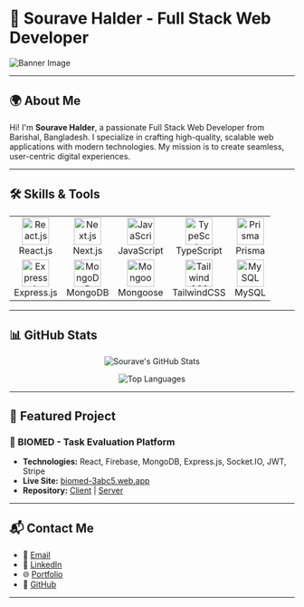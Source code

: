 # 🌟 Sourave Halder - Full Stack Web Developer

![Banner Image](https://res.cloudinary.com/dutvdchjn/image/upload/v1734889948/Black_and_White_Edgy_Gaming_Youtube_Banner_eprd0z.png) <!-- Replace with your custom banner image URL -->

---

## 🌍 About Me

Hi! I'm **Sourave Halder**, a passionate Full Stack Web Developer from Barishal, Bangladesh. I specialize in crafting high-quality, scalable web applications with modern technologies. My mission is to create seamless, user-centric digital experiences.

---

## 🛠️ Skills & Tools

<div align="center">
  <table>
    <tr>
      <td align="center">
        <img src="https://cdn.jsdelivr.net/gh/devicons/devicon/icons/react/react-original.svg" alt="React.js" height="48">
        <br>React.js
      </td>
      <td align="center">
        <img src="https://cdn.jsdelivr.net/gh/devicons/devicon/icons/nextjs/nextjs-line.svg" alt="Next.js" height="48">
        <br>Next.js
      </td>
      <td align="center">
        <img src="https://cdn.jsdelivr.net/gh/devicons/devicon/icons/javascript/javascript-original.svg" alt="JavaScript" height="48">
        <br>JavaScript
      </td>
      <td align="center">
        <img src="https://cdn.jsdelivr.net/gh/devicons/devicon/icons/typescript/typescript-original.svg" alt="TypeScript" height="48">
        <br>TypeScript
      </td>
      <td align="center">
        <img src="https://prismalens.vercel.app/header/logo-light.svg" alt="Prisma" height="48">
        <br>Prisma
      </td>
    </tr>
    <tr>
      <td align="center">
        <img src="https://cdn.jsdelivr.net/gh/devicons/devicon/icons/express/express-original.svg" alt="Express.js" height="48">
        <br>Express.js
      </td>
      <td align="center">
        <img src="https://cdn.jsdelivr.net/gh/devicons/devicon/icons/mongodb/mongodb-original-wordmark.svg" alt="MongoDB" height="48">
        <br>MongoDB
      </td>
      <td align="center">
        <img src="https://cdn.jsdelivr.net/gh/devicons/devicon/icons/mongoose/mongoose-original.svg" alt="Mongoose" height="48">
        <br>Mongoose
      </td>
      <td align="center">
        <img src="https://cdn.jsdelivr.net/gh/devicons/devicon/icons/tailwindcss/tailwindcss-plain.svg" alt="TailwindCSS" height="48">
        <br>TailwindCSS
      </td>
      <td align="center">
        <img src="https://cdn.jsdelivr.net/gh/devicons/devicon/icons/mysql/mysql-original-wordmark.svg" alt="MySQL" height="48">
        <br>MySQL
      </td>
    </tr>
  </table>
</div>

---

## 📊 GitHub Stats

<div align="center">

![Sourave's GitHub Stats](https://github-readme-stats.vercel.app/api?username=souravh093&show_icons=true&theme=radical)

![Top Languages](https://github-readme-stats.vercel.app/api/top-langs/?username=souravh093&layout=compact&theme=radical)

</div>

---

## 🌟 Featured Project

### 🧬 BIOMED - Task Evaluation Platform
- **Technologies:** React, Firebase, MongoDB, Express.js, Socket.IO, JWT, Stripe
- **Live Site:** [biomed-3abc5.web.app](https://biomed-3abc5.web.app/)
- **Repository:** [Client](https://github.com/souravh093/biomed-clients) | [Server](https://github.com/souravh093/biomed-servers)

---

## 📬 Contact Me

- 📧 [Email](mailto:souravehalder925@gmail.com)
- 🔗 [LinkedIn](https://www.linkedin.com/in/sourave-halder-86a360178/)
- 🌐 [Portfolio](https://souraveportfolio.vercel.app/)
- 🐙 [GitHub](https://github.com/souravh093)

---
